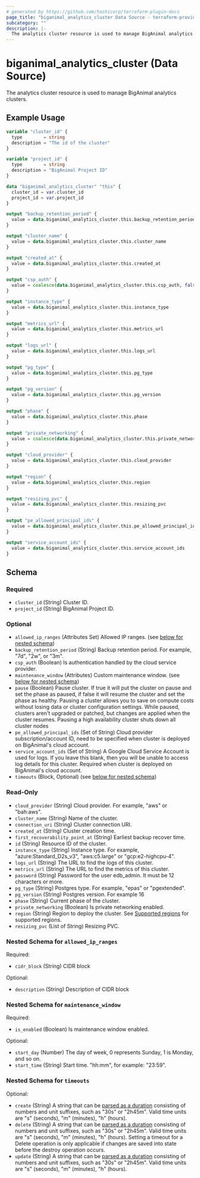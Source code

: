 ```yaml
---
# generated by https://github.com/hashicorp/terraform-plugin-docs
page_title: "biganimal_analytics_cluster Data Source - terraform-provider-biganimal"
subcategory: ""
description: |-
  The analytics cluster resource is used to manage BigAnimal analytics clusters.
---
```


# biganimal_analytics_cluster (Data Source)

The analytics cluster resource is used to manage BigAnimal analytics clusters.

## Example Usage

```terraform
variable "cluster_id" {
  type        = string
  description = "The id of the cluster"
}

variable "project_id" {
  type        = string
  description = "BigAnimal Project ID"
}

data "biganimal_analytics_cluster" "this" {
  cluster_id = var.cluster_id
  project_id = var.project_id
}

output "backup_retention_period" {
  value = data.biganimal_analytics_cluster.this.backup_retention_period
}

output "cluster_name" {
  value = data.biganimal_analytics_cluster.this.cluster_name
}

output "created_at" {
  value = data.biganimal_analytics_cluster.this.created_at
}

output "csp_auth" {
  value = coalesce(data.biganimal_analytics_cluster.this.csp_auth, false)
}

output "instance_type" {
  value = data.biganimal_analytics_cluster.this.instance_type
}

output "metrics_url" {
  value = data.biganimal_analytics_cluster.this.metrics_url
}

output "logs_url" {
  value = data.biganimal_analytics_cluster.this.logs_url
}

output "pg_type" {
  value = data.biganimal_analytics_cluster.this.pg_type
}

output "pg_version" {
  value = data.biganimal_analytics_cluster.this.pg_version
}

output "phase" {
  value = data.biganimal_analytics_cluster.this.phase
}

output "private_networking" {
  value = coalesce(data.biganimal_analytics_cluster.this.private_networking, false)
}

output "cloud_provider" {
  value = data.biganimal_analytics_cluster.this.cloud_provider
}

output "region" {
  value = data.biganimal_analytics_cluster.this.region
}

output "resizing_pvc" {
  value = data.biganimal_analytics_cluster.this.resizing_pvc
}

output "pe_allowed_principal_ids" {
  value = data.biganimal_analytics_cluster.this.pe_allowed_principal_ids
}

output "service_account_ids" {
  value = data.biganimal_analytics_cluster.this.service_account_ids
}
```

<!-- schema generated by tfplugindocs -->
## Schema

### Required

- `cluster_id` (String) Cluster ID.
- `project_id` (String) BigAnimal Project ID.

### Optional

- `allowed_ip_ranges` (Attributes Set) Allowed IP ranges. (see [below for nested schema](#nestedatt--allowed_ip_ranges))
- `backup_retention_period` (String) Backup retention period. For example, "7d", "2w", or "3m".
- `csp_auth` (Boolean) Is authentication handled by the cloud service provider.
- `maintenance_window` (Attributes) Custom maintenance window. (see [below for nested schema](#nestedatt--maintenance_window))
- `pause` (Boolean) Pause cluster. If true it will put the cluster on pause and set the phase as paused, if false it will resume the cluster and set the phase as healthy. Pausing a cluster allows you to save on compute costs without losing data or cluster configuration settings. While paused, clusters aren't upgraded or patched, but changes are applied when the cluster resumes. Pausing a high availability cluster shuts down all cluster nodes
- `pe_allowed_principal_ids` (Set of String) Cloud provider subscription/account ID, need to be specified when cluster is deployed on BigAnimal's cloud account.
- `service_account_ids` (Set of String) A Google Cloud Service Account is used for logs. If you leave this blank, then you will be unable to access log details for this cluster. Required when cluster is deployed on BigAnimal's cloud account.
- `timeouts` (Block, Optional) (see [below for nested schema](#nestedblock--timeouts))

### Read-Only

- `cloud_provider` (String) Cloud provider. For example, "aws" or "bah:aws".
- `cluster_name` (String) Name of the cluster.
- `connection_uri` (String) Cluster connection URI.
- `created_at` (String) Cluster creation time.
- `first_recoverability_point_at` (String) Earliest backup recover time.
- `id` (String) Resource ID of the cluster.
- `instance_type` (String) Instance type. For example, "azure:Standard_D2s_v3", "aws:c5.large" or "gcp:e2-highcpu-4".
- `logs_url` (String) The URL to find the logs of this cluster.
- `metrics_url` (String) The URL to find the metrics of this cluster.
- `password` (String) Password for the user edb_admin. It must be 12 characters or more.
- `pg_type` (String) Postgres type. For example, "epas" or "pgextended".
- `pg_version` (String) Postgres version. For example 16
- `phase` (String) Current phase of the cluster.
- `private_networking` (Boolean) Is private networking enabled.
- `region` (String) Region to deploy the cluster. See [Supported regions](https://www.enterprisedb.com/docs/biganimal/latest/overview/03a_region_support/) for supported regions.
- `resizing_pvc` (List of String) Resizing PVC.

<a id="nestedatt--allowed_ip_ranges"></a>
### Nested Schema for `allowed_ip_ranges`

Required:

- `cidr_block` (String) CIDR block

Optional:

- `description` (String) Description of CIDR block


<a id="nestedatt--maintenance_window"></a>
### Nested Schema for `maintenance_window`

Required:

- `is_enabled` (Boolean) Is maintenance window enabled.

Optional:

- `start_day` (Number) The day of week, 0 represents Sunday, 1 is Monday, and so on.
- `start_time` (String) Start time. "hh:mm", for example: "23:59".


<a id="nestedblock--timeouts"></a>
### Nested Schema for `timeouts`

Optional:

- `create` (String) A string that can be [parsed as a duration](https://pkg.go.dev/time#ParseDuration) consisting of numbers and unit suffixes, such as "30s" or "2h45m". Valid time units are "s" (seconds), "m" (minutes), "h" (hours).
- `delete` (String) A string that can be [parsed as a duration](https://pkg.go.dev/time#ParseDuration) consisting of numbers and unit suffixes, such as "30s" or "2h45m". Valid time units are "s" (seconds), "m" (minutes), "h" (hours). Setting a timeout for a Delete operation is only applicable if changes are saved into state before the destroy operation occurs.
- `update` (String) A string that can be [parsed as a duration](https://pkg.go.dev/time#ParseDuration) consisting of numbers and unit suffixes, such as "30s" or "2h45m". Valid time units are "s" (seconds), "m" (minutes), "h" (hours).
